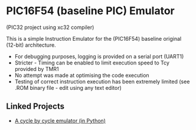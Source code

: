 PIC16F54 (baseline PIC) Emulator 
==
(PIC32 project using xc32 compiler)

This is a simple Instruction Emulator for the (PIC16F54) baseline original (12-bit) architecture.

* For debugging purposes, logging is provided on a serial port (UART1)
* Stricter - Timing can be enabled to limit execution speed to Tcy provided by TMR1
* No attempt was made at optimising the code execution
* Testing of correct instruction execution has been extremely limited (see .ROM binary file - edit using any text editor)

## Linked Projects
* [A cycle by cycle emulator (in Python)](https://github.com/luciodj/CycleByCyclePIC)
